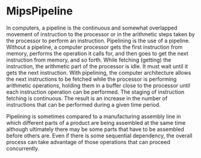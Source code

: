# MipsPipeline
In computers, a pipeline is the continuous and somewhat overlapped movement of instruction to the processor or in the arithmetic steps taken by the processor to perform an instruction. Pipelining is the use of a pipeline. Without a pipeline, a computer processor gets the first instruction from memory, performs the operation it calls for, and then goes to get the next instruction from memory, and so forth. While fetching (getting) the instruction, the arithmetic part of the processor is idle. It must wait until it gets the next instruction. With pipelining, the computer architecture allows the next instructions to be fetched while the processor is performing arithmetic operations, holding them in a buffer close to the processor until each instruction operation can be performed. The staging of instruction fetching is continuous. The result is an increase in the number of instructions that can be performed during a given time period.

Pipelining is sometimes compared to a manufacturing assembly line in which different parts of a product are being assembled at the same time although ultimately there may be some parts that have to be assembled before others are. Even if there is some sequential dependency, the overall process can take advantage of those operations that can proceed concurrently.
